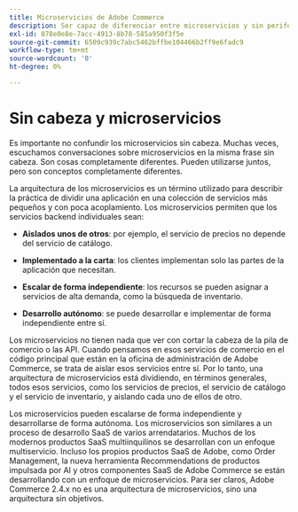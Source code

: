 ```yaml
---
title: Microservicios de Adobe Commerce
description: Ser capaz de diferenciar entre microservicios y sin periféricos en lo que se refiere a Adobe Commerce.
exl-id: 078e0e8e-7acc-4913-8b78-585a950f3f5e
source-git-commit: 6509c939c7abc5462bffbe104466b2ff9e6fadc9
workflow-type: tm+mt
source-wordcount: '0'
ht-degree: 0%

---
```


# Sin cabeza y microservicios

Es importante no confundir los microservicios sin cabeza. Muchas veces, escuchamos conversaciones sobre microservicios en la misma frase sin cabeza. Son cosas completamente diferentes. Pueden utilizarse juntos, pero son conceptos completamente diferentes.

La arquitectura de los microservicios es un término utilizado para describir la práctica de dividir una aplicación en una colección de servicios más pequeños y con poca acoplamiento. Los microservicios permiten que los servicios backend individuales sean:

- **Aislados unos de otros**: por ejemplo, el servicio de precios no depende del servicio de catálogo.

- **Implementado a la carta**: los clientes implementan solo las partes de la aplicación que necesitan.

- **Escalar de forma independiente**: los recursos se pueden asignar a servicios de alta demanda, como la búsqueda de inventario.

- **Desarrollo autónomo**: se puede desarrollar e implementar de forma independiente entre sí.

Los microservicios no tienen nada que ver con cortar la cabeza de la pila de comercio o las API. Cuando pensamos en esos servicios de comercio en el código principal que están en la oficina de administración de Adobe Commerce, se trata de aislar esos servicios entre sí. Por lo tanto, una arquitectura de microservicios está dividiendo, en términos generales, todos esos servicios, como los servicios de precios, el servicio de catálogo y el servicio de inventario, y aislando cada uno de ellos de otro.

Los microservicios pueden escalarse de forma independiente y desarrollarse de forma autónoma. Los microservicios son similares a un proceso de desarrollo SaaS de varios arrendatarios. Muchos de los modernos productos SaaS multiinquilinos se desarrollan con un enfoque multiservicio. Incluso los propios productos SaaS de Adobe, como Order Management, la nueva herramienta Recommendations de productos impulsada por AI y otros componentes SaaS de Adobe Commerce se están desarrollando con un enfoque de microservicios. Para ser claros, Adobe Commerce 2.4.x no es una arquitectura de microservicios, sino una arquitectura sin objetivos.
